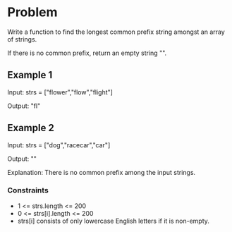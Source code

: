 # Problem

Write a function to find the longest common prefix string amongst an array of strings.

If there is no common prefix, return an empty string "".

## Example 1

Input: strs = ["flower","flow","flight"]

Output: "fl"

## Example 2

Input: strs = ["dog","racecar","car"]

Output: ""

Explanation: There is no common prefix among the input strings.
 
### Constraints

- 1 <= strs.length <= 200
- 0 <= strs[i].length <= 200
- strs[i] consists of only lowercase English letters if it is non-empty.
